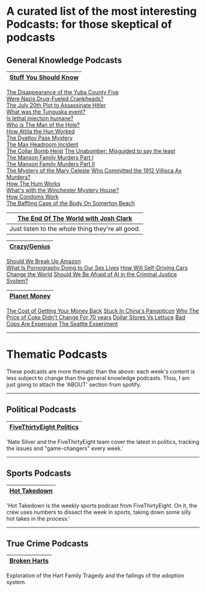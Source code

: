 # A curated list of the most interesting Podcasts: for those skeptical of podcasts

## General Knowledge Podcasts

|<u>[Stuff You Should Know](https://open.spotify.com/show/0ofXAdFIQQRsCYj9754UFx?si=pQZFl1RAT-iSKLiDkkVJFQ)</u>|
|-|
[The Disappearance of the Yuba County Five](https://open.spotify.com/episode/0C7aXBHep04qDklfu1D21u?si=eBL7nzYkSyeQxECnVh7J7g)   
[Were Nazis Drug-Fueled Crankheads?](https://open.spotify.com/episode/5kxIYyj6VeSUav520RUTkK?si=g7ySFt3XSQCF4O3tSbWz6A)   
[The July 20th Plot to Assassinate Hitler](https://open.spotify.com/episode/5Hs38V8f74BbSJgRBK7muo?si=C7P2wqfXTpGGQfeKxqrioA)   
[What was the Tunguska event?](https://open.spotify.com/episode/1kmA0djD4iSYsHiBCqyYke?si=Q19RuRw3QKuG1ZW7p8G_KA)   
[Is lethal injection humane?](https://open.spotify.com/episode/5CBME5gvP296Unpgl6giRM?si=18yMnGoTShSodr5zuK7nmw)   
[Who is The Man of the Hole?](https://open.spotify.com/episode/7zlTWeowEZGNyMza8oBBio?si=cAKHtMg6QFWFFsIE73J03g)   
[How Attila the Hun Worked](https://open.spotify.com/episode/3VdmpiM7vcv7WFG54cDXWp?si=QICfZHk4RjaiFAJMLXYhFA)   
[The Dyatlov Pass Mystery](https://open.spotify.com/episode/7IN0WiSLuF7JiKwrh3DRbS?si=qolfhHouT0Kb0lapo1nLmA)   
[The Max Headroom Incident](https://open.spotify.com/episode/2OPXtnicpVwpXBZjajbhSh?si=VWExoqE7SdaAY24j44F79w)   
[The Collar Bomb Heist](https://open.spotify.com/episode/2uP79hPdGV6GnOocPGd41t?si=JAO5HXd6SMWiNdLge043qQ)
[The Unabomber: Misguided to say the least](https://open.spotify.com/episode/7wiTFF3UnnwIdNLtOqzDZJ?si=Q8q8TaA1R4ChJrM4kDp0Vg)   
[The Manson Family Murders Part I](https://open.spotify.com/episode/0bQDQ1XX59OEZ4M0Rcu2hM?si=BxYXTe6HQ4OGDCUXxq-lBw)   
[The Manson Family Murders Part II](https://open.spotify.com/episode/2e3Edk5ez9ILl8K2vCpLT3?si=0l-088xoSv6CMuhaIHRuXA)   
[The Mystery of the Mary Celeste](https://open.spotify.com/episode/2MiIZojULHdFWSpRX8MuXM?si=9yjXGc9DS72wQLwv1q_27A)
[Who Committed the 1912 Villisca Ax Murders?](https://open.spotify.com/episode/4QDj8IgeR5qN5Orsln6Bqk?si=yUTHxY8URiKrog6jMosdYw)   
[How The Hum Works](https://open.spotify.com/episode/3uPNaWN5b1J1swomaz7LTL?si=h9Gd709jTE6fJpbINPEGRQ)   
[What's with the Winchester Mystery House?](https://open.spotify.com/episode/5P6iL0xsXnaKM8FCUo7UWO?si=Ic5hATHMTSincz16tZw8nQ)   
[How Condoms Work](https://open.spotify.com/episode/0Bky1ceUrg6POaIyJoPc5j?si=TcTqMmqnQ7CLVtGgrDrg5A)   
[The Baffling Case of the Body On Somerton Beach](https://open.spotify.com/episode/3K5bgTvxx0GNRFcuKN6niS?si=63PNzCmtQLKduOAvFHfIzw)


|[<u>The End Of The World with Josh Clark</u>](https://open.spotify.com/show/7sh9DwBEdUngxq1BefmnZ0?si=07Bjf7OsT-OFIVtf-jgz7g)|
|-|
|Just listen to the whole thing they're all good.|


|[<u>Crazy/Genius</u>](https://open.spotify.com/show/46iJKYSBSvS0pCjp0wLHIG?si=6MBANsANTCGfxKakGOCw7Q)|
|-|
[Should We Break Up Amazon](https://open.spotify.com/episode/7mh3QcPKYMptVTdjYXdw5V?si=ExDmWp9WTyiLreC_dg2GLA)   
[What Is Pornography Doing to Our Sex Lives](https://open.spotify.com/episode/004xLRUb1S6cMYuBYzkzhf?si=dn-0hi_iQROKYp41qUDfdg)
[How Will Self-Driving Cars Change the World](https://open.spotify.com/episode/1jSeLD873G98mpuYpJCFiq?si=z7Xfc89bSY-X8jpPtkNaug)
[Should We Be Afraid of AI in the Criminal Justice System?](https://open.spotify.com/episode/4k4PDdt9nUt17Xb1oSlLmx?si=cw83QNUURwevy198ZrmBdg)


|[<u>Planet Money</u>](https://open.spotify.com/show/4FYpq3lSeQMAhqNI81O0Cn?si=rtA-6fEtS_CKjsJqIHr1Eg)|   
|-|   
[The Cost of Getting Your Money Back](https://open.spotify.com/episode/6Tp1C2dw1xpOKCbA4UbFvw?si=qEDJAiteT9GgA1xKSdGM0w)
[Stuck In China's Panopticon](https://open.spotify.com/episode/3BzWZfrIThG6OYj7qF9CUS?si=SXVZegSQSw-5zTd3VuGuOA)
[Why The Price of Coke Didn't Change For 70 years](https://open.spotify.com/episode/4Uxu6nO4AuSgKJqvTrdQdH?si=ZMtJh1aGQX2Cr42yXlr0hw)
[Dollar Stores Vs Lettuce](https://open.spotify.com/episode/14Tggygat2LeW5GBkpKIVU?si=13nuYFKbTk2XkOjFgx9jYQ)
[Bad Cops Are Expensive](https://open.spotify.com/episode/2bGBSIoXuUse1bAsudZoXB?si=4HDkO4bBRDKPQ3LhJpS38w)
[The Seattle Experiment](https://open.spotify.com/episode/44UxVn3qvPvuxmnLJdNXmJ?si=jUI0l2bmSSOElzwDQi0wxw)

---
# Thematic Podcasts
These podcasts are more thematic than the above: each week's content is less subject to change than the general knowledge podcasts. Thus, I am just going to attach the 'ABOUT' section from spotify.

---
## Political Podcasts
| [FiveThirtyEight Politics](https://open.spotify.com/show/3C0iP88KSoGZk5KNWmuyF1?si=T4Uos0N9Q1avOBWjgkemRw) |
|-|
'Nate Silver and the FiveThirtyEight team cover the latest in politics, tracking the issues and "game-changers" every week.'


---
## Sports Podcasts

| [Hot Takedown](https://open.spotify.com/show/08dOnBbIivij3aWDZS3uwW?si=ZHFLgwsZSAikGcmdivsUUQ) |
| - |
'Hot Takedown is the weekly sports podcast from FiveThirtyEight. On it, the crew uses numbers to dissect the week in sports, taking down some silly hot takes in the process.'


---
## True Crime Podcasts

|[<u>Broken Harts</u>](https://open.spotify.com/show/5t9b3xXCI8dM2R2R2MuduE?si=fBYIiAyvSP-P65lWu-0unQ)|
|-|
Exploration of the Hart Family Tragedy and the failings of the adoption system.

